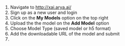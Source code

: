 1. Navigate to http://xai.arya.ai/
2. Sign up as a new user and login
3. Click on the **My Models** option on the top right
4. Upload the the model on the **Add Model** option
5. Choose Model Type (saved model or h5 format)
6. Add the downloadable URL of the model and submit 
7. 
